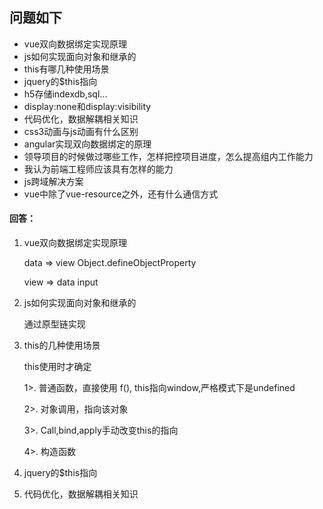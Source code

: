 ## 问题如下
+ vue双向数据绑定实现原理
+ js如何实现面向对象和继承的
+ this有哪几种使用场景
+ jquery的$this指向
+ h5存储indexdb,sql...
+ display:none和display:visibility
+ 代码优化，数据解耦相关知识
+ css3动画与js动画有什么区别
+ angular实现双向数据绑定的原理
+ 领导项目的时候做过哪些工作，怎样把控项目进度，怎么提高组内工作能力
+ 我认为前端工程师应该具有怎样的能力
+ js跨域解决方案
+ vue中除了vue-resource之外，还有什么通信方式

#### 回答：

1. vue双向数据绑定实现原理

   data => view Object.defineObjectProperty

   view => data input

2. js如何实现面向对象和继承的

   通过原型链实现

3. this的几种使用场景

   this使用时才确定

   1>. 普通函数，直接使用 f(), this指向window,严格模式下是undefined

   2>. 对象调用，指向该对象

   3>. Call,bind,apply手动改变this的指向

   4>. 构造函数

5. jquery的$this指向
6. 代码优化，数据解耦相关知识